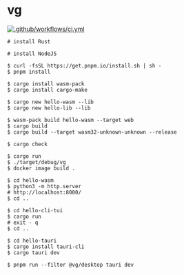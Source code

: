 # vg

[![.github/workflows/ci.yml](https://github.com/gurv/vg-rust-hello/actions/workflows/ci.yml/badge.svg)](https://github.com/gurv/vg-rust-hello/actions/workflows/ci.yml)

```
# install Rust

# install NodeJS

$ curl -fsSL https://get.pnpm.io/install.sh | sh -
$ pnpm install

$ cargo install wasm-pack
$ cargo install cargo-make

$ cargo new hello-wasm --lib
$ cargo new hello-lib --lib

$ wasm-pack build hello-wasm --target web
$ cargo build
$ cargo build --target wasm32-unknown-unknown --release

$ cargo check

$ cargo run
$ ./target/debug/vg
$ docker image build .

$ cd hello-wasm
$ python3 -m http.server
# http://localhost:8000/
$ cd ..

$ cd hello-cli-tui
$ cargo run
# exit - q
$ cd ..

$ cd hello-tauri
$ cargo install tauri-cli
$ cargo tauri dev 

$ pnpm run --filter @vg/desktop tauri dev
```
